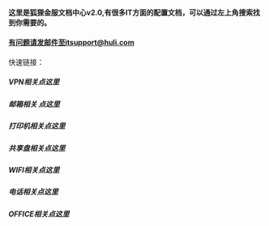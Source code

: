 #### 

#### 这里是狐狸金服文档中心v2.0,有很多IT方面的配置文档，可以通过左上角搜索找到你需要的。

#### 有问题请发邮件至itsupport@huli.com



快速链接：

##### VPN相关点这里

##### 邮箱相关 点这里

##### 打印机相关点这里 

##### 共享盘相关点这里

##### WIFI相关点这里

##### 电话相关点这里

##### OFFICE相关点这里



